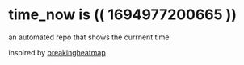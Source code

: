 # time_now is (( 1694977200665 ))

an automated repo that shows the currnent time

inspired by [breakingheatmap](https://github.com/breakingheatmap/breakingheatmap)